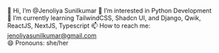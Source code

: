 👋 Hi, I’m @Jenoliya Sunilkumar
👀 I’m interested in Python Development  
🌱 I’m currently learning TailwindCSS, Shadcn UI, and Django, Qwik, ReactJS, NextJS, Typescript
📫 How to reach me: jenoliyasunilkumar@gmail.com  
😄 Pronouns: she/her
